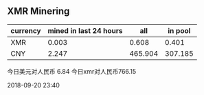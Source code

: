 ## XMR Minering

|currency|mined in last 24 hours|all|in pool|
|---|---|---|---|
|XMR|0.003|0.608|0.401|
|CNY|2.247|465.904|307.185|

今日美元对人民币 6.84	今日xmr对人民币766.15


2018-09-20 23:40